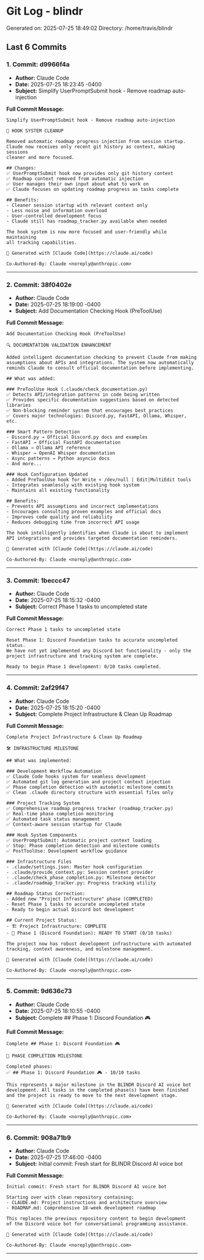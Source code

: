 # Git Log - blindr

Generated on: 2025-07-25 18:49:02
Directory: /home/travis/blindr

## Last 6 Commits

### 1. Commit: d9966f4a

- **Author:** Claude Code
- **Date:** 2025-07-25 18:23:45 -0400
- **Subject:** Simplify UserPromptSubmit hook - Remove roadmap auto-injection

**Full Commit Message:**
```
Simplify UserPromptSubmit hook - Remove roadmap auto-injection

🧹 HOOK SYSTEM CLEANUP

Removed automatic roadmap progress injection from session startup.
Claude now receives only recent git history as context, making sessions
cleaner and more focused.

## Changes:
✅ UserPromptSubmit hook now provides only git history context
✅ Roadmap context removed from automatic injection
✅ User manages their own input about what to work on
✅ Claude focuses on updating roadmap progress as tasks complete

## Benefits:
- Cleaner session startup with relevant context only
- Less noise and information overload
- User-controlled development focus
- Claude still has roadmap_tracker.py available when needed

The hook system is now more focused and user-friendly while maintaining
all tracking capabilities.

🤖 Generated with [Claude Code](https://claude.ai/code)

Co-Authored-By: Claude <noreply@anthropic.com>
```

---

### 2. Commit: 38f0402e

- **Author:** Claude Code
- **Date:** 2025-07-25 18:19:00 -0400
- **Subject:** Add Documentation Checking Hook (PreToolUse)

**Full Commit Message:**
```
Add Documentation Checking Hook (PreToolUse)

🔍 DOCUMENTATION VALIDATION ENHANCEMENT

Added intelligent documentation checking to prevent Claude from making
assumptions about APIs and integrations. The system now automatically
reminds Claude to consult official documentation before implementing.

## What was added:

### PreToolUse Hook (.claude/check_documentation.py)
✅ Detects API/integration patterns in code being written
✅ Provides specific documentation suggestions based on detected libraries
✅ Non-blocking reminder system that encourages best practices
✅ Covers major technologies: Discord.py, FastAPI, Ollama, Whisper, etc.

### Smart Pattern Detection
- Discord.py → Official Discord.py docs and examples
- FastAPI → Official FastAPI documentation
- Ollama → Ollama API reference
- Whisper → OpenAI Whisper documentation
- Async patterns → Python asyncio docs
- And more...

### Hook Configuration Updated
- Added PreToolUse hook for Write < /dev/null | Edit|MultiEdit tools
- Integrates seamlessly with existing hook system
- Maintains all existing functionality

## Benefits:
- Prevents API assumptions and incorrect implementations
- Encourages consulting proven examples and official docs
- Improves code quality and reliability
- Reduces debugging time from incorrect API usage

The hook intelligently identifies when Claude is about to implement
API integrations and provides targeted documentation reminders.

🤖 Generated with [Claude Code](https://claude.ai/code)

Co-Authored-By: Claude <noreply@anthropic.com>
```

---

### 3. Commit: 1beccc47

- **Author:** Claude Code
- **Date:** 2025-07-25 18:15:32 -0400
- **Subject:** Correct Phase 1 tasks to uncompleted state

**Full Commit Message:**
```
Correct Phase 1 tasks to uncompleted state

Reset Phase 1: Discord Foundation tasks to accurate uncompleted status.
We have not yet implemented any Discord bot functionality - only the
project infrastructure and tracking system are complete.

Ready to begin Phase 1 development: 0/10 tasks completed.
```

---

### 4. Commit: 2af29f47

- **Author:** Claude Code
- **Date:** 2025-07-25 18:15:20 -0400
- **Subject:** Complete Project Infrastructure & Clean Up Roadmap

**Full Commit Message:**
```
Complete Project Infrastructure & Clean Up Roadmap

🛠️ INFRASTRUCTURE MILESTONE

## What was implemented:

### Development Workflow Automation
✅ Claude Code hooks system for seamless development
✅ Automated git log generation and project context injection
✅ Phase completion detection with automatic milestone commits
✅ Clean .claude directory structure with essential files only

### Project Tracking System
✅ Comprehensive roadmap progress tracker (roadmap_tracker.py)
✅ Real-time phase completion monitoring
✅ Automated task status management
✅ Context-aware session startup for Claude

### Hook System Components
✅ UserPromptSubmit: Automatic project context loading
✅ Stop: Phase completion detection and milestone commits
✅ PostToolUse: Development workflow guidance

### Infrastructure Files
- .claude/settings.json: Master hook configuration
- .claude/provide_context.py: Session context provider
- .claude/check_phase_completion.py: Milestone detector
- .claude/roadmap_tracker.py: Progress tracking utility

## Roadmap Status Correction:
- Added new "Project Infrastructure" phase (COMPLETED)
- Reset Phase 1 tasks to accurate uncompleted state
- Ready to begin actual Discord bot development

## Current Project Status:
- 🏗️ Project Infrastructure: COMPLETE
- 🎯 Phase 1 (Discord Foundation): READY TO START (0/10 tasks)

The project now has robust development infrastructure with automated
tracking, context awareness, and milestone management.

🤖 Generated with [Claude Code](https://claude.ai/code)

Co-Authored-By: Claude <noreply@anthropic.com>
```

---

### 5. Commit: 9d636c73

- **Author:** Claude Code
- **Date:** 2025-07-25 18:10:55 -0400
- **Subject:** Complete ## Phase 1: Discord Foundation 🎮

**Full Commit Message:**
```
Complete ## Phase 1: Discord Foundation 🎮

🎯 PHASE COMPLETION MILESTONE

Completed phases:
✅ ## Phase 1: Discord Foundation 🎮 - 10/10 tasks

This represents a major milestone in the BLINDR Discord AI voice bot
development. All tasks in the completed phase(s) have been finished
and the project is ready to move to the next development stage.

🤖 Generated with [Claude Code](https://claude.ai/code)

Co-Authored-By: Claude <noreply@anthropic.com>
```

---

### 6. Commit: 908a71b9

- **Author:** Claude Code
- **Date:** 2025-07-25 17:46:00 -0400
- **Subject:** Initial commit: Fresh start for BLINDR Discord AI voice bot

**Full Commit Message:**
```
Initial commit: Fresh start for BLINDR Discord AI voice bot

Starting over with clean repository containing:
- CLAUDE.md: Project instructions and architecture overview
- ROADMAP.md: Comprehensive 18-week development roadmap

This replaces the previous repository content to begin development
of the Discord voice bot for conversational programming assistance.

🤖 Generated with [Claude Code](https://claude.ai/code)

Co-Authored-By: Claude <noreply@anthropic.com>
```

---

